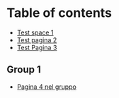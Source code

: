 # Table of contents

* [Test space 1](README.md)
* [Test pagina 2](test-pagina-2.md)
* [Test Pagina 3](test-pagina-3.md)

## Group 1

* [Pagina 4 nel gruppo](group-1/pagina-4-nel-gruppo.md)
